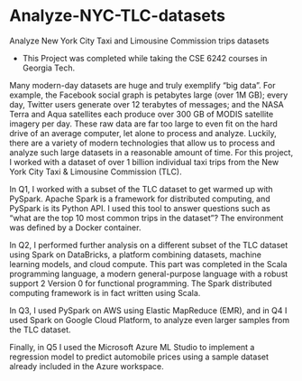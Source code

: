 # Analyze-NYC-TLC-datasets
Analyze New York City Taxi and Limousine Commission trips datasets

- This Project was completed while taking the CSE 6242 courses in Georgia Tech.

Many modern-day datasets are huge and truly exemplify “big data”. For example, the Facebook social graph is petabytes large (over 1M GB); every day, Twitter users generate over 12 terabytes of messages; and the NASA Terra and Aqua satellites each produce over 300 GB of MODIS satellite imagery per day. These raw data are far too large to even fit on the hard drive of an average computer, let alone to process and analyze. Luckily, there are a variety of modern technologies that allow us to process and analyze such large datasets in a reasonable amount of time. For this project, I worked with a dataset of over 1 billion individual taxi trips from the New York City Taxi & Limousine Commission (TLC).

In Q1, I worked with a subset of the TLC dataset to get warmed up with PySpark. Apache Spark is a framework for distributed computing, and PySpark is its Python API. I used this tool to answer questions such as “what are the top 10 most common trips in the dataset”? The environment was defined by a Docker container.

In Q2, I performed further analysis on a different subset of the TLC dataset using Spark on DataBricks, a platform combining datasets, machine learning models, and cloud compute. This part was completed in the Scala programming language, a modern general-purpose language with a robust support 2 Version 0 for functional programming. The Spark distributed computing framework is in fact written using Scala.

In Q3, I used PySpark on AWS using Elastic MapReduce (EMR), and in Q4 I used Spark on Google Cloud Platform, to analyze even larger samples from the TLC dataset.

Finally, in Q5 I used the Microsoft Azure ML Studio to implement a regression model to predict automobile prices using a sample dataset already included in the Azure workspace.
